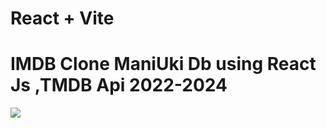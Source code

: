# React + Vite

<h1>IMDB Clone ManiUki Db
using React Js ,TMDB Api
2022-2024</h1>

<div style="display:'flex'; justify-content: 'space-between';">
  <img src="./mdb.png" />
 
 </div>

